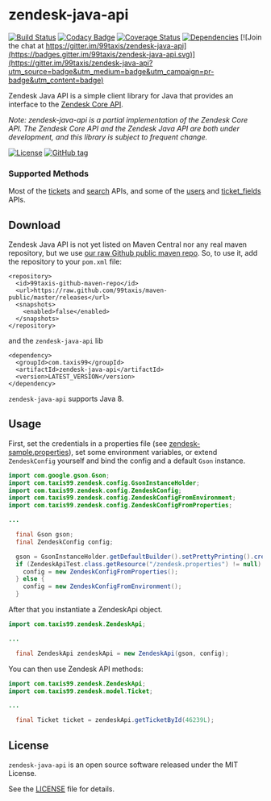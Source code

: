 zendesk-java-api
================

[![Build Status](https://travis-ci.org/99taxis/zendesk-java-api.svg?branch=master)](https://travis-ci.org/99taxis/zendesk-java-api) [![Codacy Badge](https://api.codacy.com/project/badge/grade/6cddab4d424143e78b31f34935f16f45)](https://www.codacy.com/app/99taxis/zendesk-java-api) [![Coverage Status](https://coveralls.io/repos/github/99taxis/zendesk-java-api/badge.svg?branch=master)](https://coveralls.io/github/99taxis/zendesk-java-api?branch=master "Coveralls") [![Dependencies](https://app.updateimpact.com/badge/704215565069324288/zendesk-java-api.svg?config=test)](https://app.updateimpact.com/latest/704215565069324288/zendesk-java-api) [![Join the chat at https://gitter.im/99taxis/zendesk-java-api](https://badges.gitter.im/99taxis/zendesk-java-api.svg)](https://gitter.im/99taxis/zendesk-java-api?utm_source=badge&utm_medium=badge&utm_campaign=pr-badge&utm_content=badge)

Zendesk Java API is a simple client library for Java that provides an interface to the [Zendesk Core API](https://developer.zendesk.com/rest_api/docs/core/introduction).

_Note: zendesk-java-api is a partial implementation of the Zendesk Core API. The Zendesk Core API and the Zendesk Java API are both under development, and this library is subject to frequent change._

[![License](http://img.shields.io/:license-MIT-blue.svg)](https://github.com/99taxis/zendesk-java-api/blob/master/LICENSE "MIT Licence")  [![GitHub tag](https://img.shields.io/github/tag/99taxis/zendesk-java-api.svg)](https://github.com/99taxis/zendesk-java-api/tags)


### Supported Methods

Most of the [tickets](https://developer.zendesk.com/rest_api/docs/core/tickets) and [search](https://developer.zendesk.com/rest_api/docs/core/search) APIs, and some of the [users](https://developer.zendesk.com/rest_api/docs/core/users) and [ticket_fields](https://developer.zendesk.com/rest_api/docs/core/ticket_fields) APIs.


Download
--------

Zendesk Java API is not yet listed on Maven Central nor any real maven repository, but we use [our raw Github public maven repo](https://github.com/99taxis/maven-public). So, to use it, add the repository to your `pom.xml` file:
```
<repository>
  <id>99taxis-github-maven-repo</id>
  <url>https://raw.github.com/99taxis/maven-public/master/releases</url>
  <snapshots>
    <enabled>false</enabled>
  </snapshots>
</repository>
```
and the `zendesk-java-api` lib

```
<dependency>
  <groupId>com.taxis99</groupId>
  <artifactId>zendesk-java-api</artifactId>
  <version>LATEST_VERSION</version>
</dependency>
```

`zendesk-java-api` supports Java 8.


Usage
-----

First, set the credentials in a properties file (see [zendesk-sample.properties](https://github.com/99taxis/zendesk-java-api/blob/master/src/main/resources/zendesk-sample.properties)), set some environment variables, or extend `ZendeskConfig` yourself and bind the config and a default `Gson` instance.

```java
import com.google.gson.Gson;
import com.taxis99.zendesk.config.GsonInstanceHolder;
import com.taxis99.zendesk.config.ZendeskConfig;
import com.taxis99.zendesk.config.ZendeskConfigFromEnvironment;
import com.taxis99.zendesk.config.ZendeskConfigFromProperties;

...

  final Gson gson;
  final ZendeskConfig config;

  gson = GsonInstanceHolder.getDefaultBuilder().setPrettyPrinting().create();
  if (ZendeskApiTest.class.getResource("/zendesk.properties") != null) {
    config = new ZendeskConfigFromProperties();
  } else {
    config = new ZendeskConfigFromEnvironment();
  }

```

After that you instantiate a ZendeskApi object.
```java
import com.taxis99.zendesk.ZendeskApi;

...

  final ZendeskApi zendeskApi = new ZendeskApi(gson, config);
```

You can then use Zendesk API methods:
```java
import com.taxis99.zendesk.ZendeskApi;
import com.taxis99.zendesk.model.Ticket;

...

  final Ticket ticket = zendeskApi.getTicketById(46239L);
```


License
-------

`zendesk-java-api` is an open source software released under the MIT License.

See the [LICENSE](https://github.com/99taxis/zendesk-java-api/blob/master/LICENSE) file for details.
